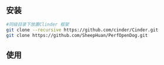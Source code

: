 ## 安装

```bash
#同级目录下放置Clinder 框架
git clone --recursive https://github.com/cinder/Cinder.git
git clone https://github.com/SheepHuan/PerfOpenDog.git

```



## 使用

